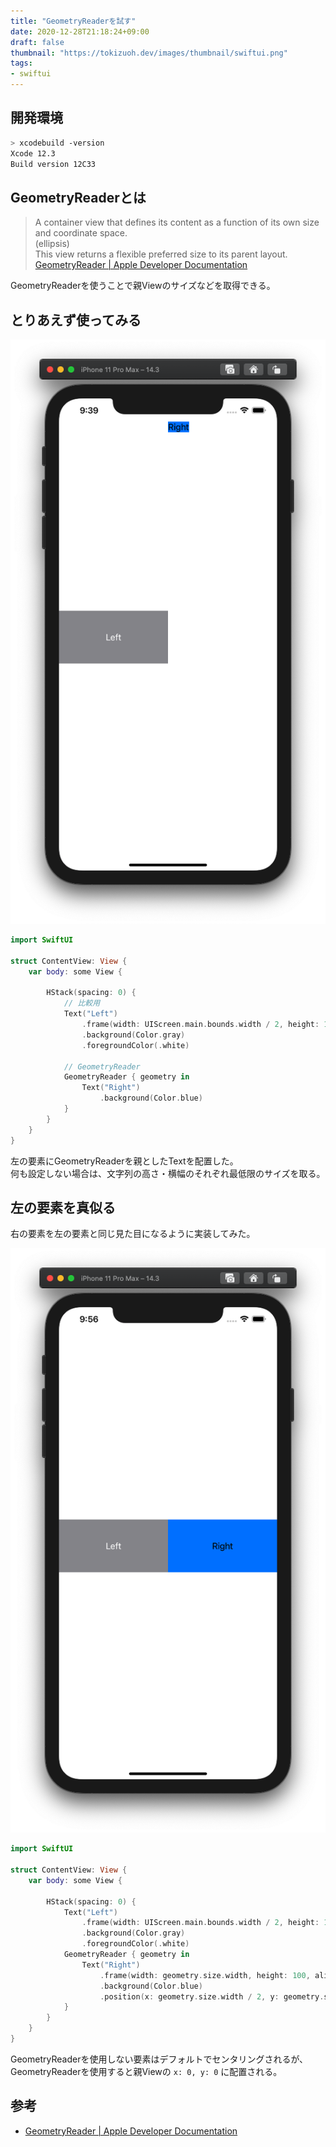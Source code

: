 ```yaml
---
title: "GeometryReaderを試す"
date: 2020-12-28T21:18:24+09:00
draft: false
thumbnail: "https://tokizuoh.dev/images/thumbnail/swiftui.png"
tags:
- swiftui
---
```

  
<!--more-->  
  
## 開発環境  
  
```bash
> xcodebuild -version 
Xcode 12.3
Build version 12C33
```
  
## GeometryReaderとは  
  
> A container view that defines its content as a function of its own size and coordinate space.  
> (ellipsis)  
> This view returns a flexible preferred size to its parent layout.  
> [GeometryReader | Apple Developer Documentation](https://developer.apple.com/documentation/swiftui/geometryreader)  
  
GeometryReaderを使うことで親Viewのサイズなどを取得できる。  
  
## とりあえず使ってみる
  
![](./1.png)  
  
```swift
import SwiftUI

struct ContentView: View {
    var body: some View {

        HStack(spacing: 0) {
            // 比較用
            Text("Left")
                .frame(width: UIScreen.main.bounds.width / 2, height: 100)
                .background(Color.gray)
                .foregroundColor(.white)
            
            // GeometryReader
            GeometryReader { geometry in
                Text("Right")
                    .background(Color.blue)
            }
        }
    }
}
```
  
左の要素にGeometryReaderを親としたTextを配置した。  
何も設定しない場合は、文字列の高さ・横幅のそれぞれ最低限のサイズを取る。
  
## 左の要素を真似る
  
右の要素を左の要素と同じ見た目になるように実装してみた。  
  
![](./2.png)
  
```swift
import SwiftUI

struct ContentView: View {
    var body: some View {

        HStack(spacing: 0) {
            Text("Left")
                .frame(width: UIScreen.main.bounds.width / 2, height: 100)
                .background(Color.gray)
                .foregroundColor(.white)
            GeometryReader { geometry in
                Text("Right")
                    .frame(width: geometry.size.width, height: 100, alignment: .center)
                    .background(Color.blue)
                    .position(x: geometry.size.width / 2, y: geometry.size.height / 2)
            }
        }
    }
}
```
  
GeometryReaderを使用しない要素はデフォルトでセンタリングされるが、GeometryReaderを使用すると親Viewの `x: 0, y: 0` に配置される。  
  
## 参考  
  
- [GeometryReader | Apple Developer Documentation](https://developer.apple.com/documentation/swiftui/geometryreader)  
  